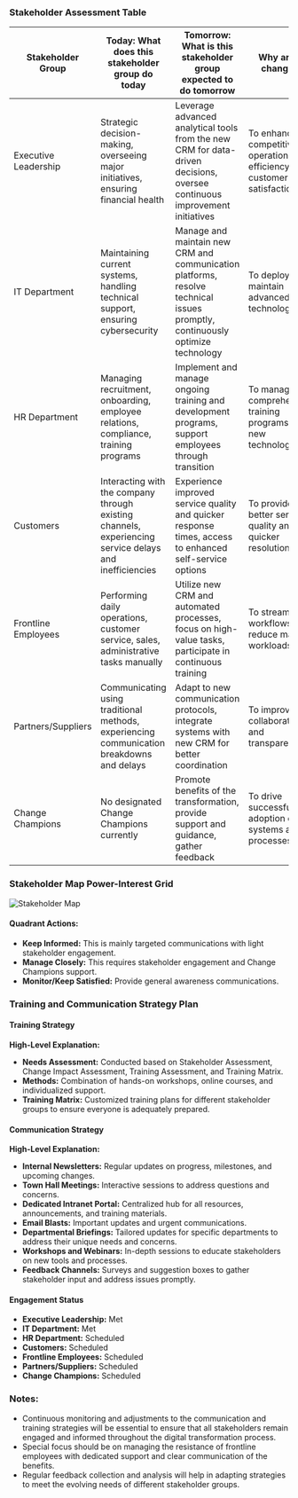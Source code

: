 ### Stakeholder Assessment Table

| Stakeholder Group    | Today: What does this stakeholder group do today | Tomorrow: What is this stakeholder group expected to do tomorrow | Why are we changing? | Why are we changing now? | What is changing? | What is not changing? | What are the benefits of changing? | What are the risks if we don’t change? | Stakeholder Group size | How big is the overall change? | Knowledge needs | Possible areas of resistance | Training required | Impact | Power | Interest | Treatment | Treatment Action | Strategy | Engagement | Notes |
|----------------------|---------------------------------------------------|------------------------------------------------------|----------------------|------------------------|------------------|----------------------|----------------------------------|------------------------------------------|------------------------|-------------------------------|------------------|--------------------------|------------------|---------|--------|---------|-----------|------------------|-------------|------------|-------|
| Executive Leadership | Strategic decision-making, overseeing major initiatives, ensuring financial health | Leverage advanced analytical tools from the new CRM for data-driven decisions, oversee continuous improvement initiatives | To enhance competitiveness, operational efficiency, and customer satisfaction | Accelerating technological advancements and shifting consumer expectations | Access to enhanced analytical tools | Core values, mission, business model | Quicker, more informed decisions, better business outcomes | Uninformed strategic decisions, decreased market share | Small | Medium | Understanding new system capabilities | Concerns over initial costs and disruptions | Yes | Medium | High | High | Partner | Regular briefings, strategy meetings | Continuous alignment and updates | Met | Focused on strategic alignment and benefits |
| IT Department | Maintaining current systems, handling technical support, ensuring cybersecurity | Manage and maintain new CRM and communication platforms, resolve technical issues promptly, continuously optimize technology | To deploy and maintain advanced technologies | Current systems and processes are not sufficient to maintain competitive position | New CRM system, upgraded communication platforms | Fundamental IT infrastructure | Career growth, skill enhancement, working with cutting-edge technologies | Missed opportunities for growth, operational inefficiencies | Medium | High | Training on new systems and technologies | Increased workload during implementation | Yes | High | Medium | Medium | Involve | Comprehensive technical training, support structures | Clear communication, regular updates | Met | Focused on smooth technical transition |
| HR Department | Managing recruitment, onboarding, employee relations, compliance, training programs | Implement and manage ongoing training and development programs, support employees through transition | To manage comprehensive training programs for new technologies | Need for improved employee adaptation to new systems | Managing comprehensive employee training program | Company culture, existing employee relations | Gaining experience in managing large-scale transformations, fostering continuous learning | Increased challenges in managing employee dissatisfaction | Medium | Medium | Training on managing large-scale training and change management projects | Resistance from employees, added responsibilities | Yes | Medium | Medium | Medium | Involve | Tailored training sessions, feedback mechanisms | Regular updates, support structures | Scheduled | Focus on managing resistance and training |
| Customers | Interacting with the company through existing channels, experiencing service delays and inefficiencies | Experience improved service quality and quicker response times, access to enhanced self-service options | To provide better service quality and quicker resolutions | Consumer expectations are evolving, need to maintain customer satisfaction | Improved service quality, quicker resolutions | Commitment to exceptional service | Improved user experience, higher satisfaction and loyalty | Persistent dissatisfaction with service quality | Large | Medium | Clear communication about changes | Resistance to new interfaces and procedures | No | Medium | Medium | High | Consult | Customer newsletters, support webinars | Regular updates, easy access to support | Met | Focus on improved service quality |
| Frontline Employees | Performing daily operations, customer service, sales, administrative tasks manually | Utilize new CRM and automated processes, focus on high-value tasks, participate in continuous training | To streamline workflows and reduce manual workloads | Operational inefficiencies, outdated manual processes | More efficient workflows, user-friendly systems | Focus on professional development | Reduced manual workloads, increased productivity and job satisfaction | Frustration with inefficient workflows, fear of job displacement | Large | High | Comprehensive training on new systems and processes | Adjustment period, learning curve | Yes | High | Low | Low | Inform | Interactive training sessions, feedback forums | Continuous support, clear communication | Scheduled | Focus on continuous support and productivity |
| Partners/Suppliers | Communicating using traditional methods, experiencing communication breakdowns and delays | Adapt to new communication protocols, integrate systems with new CRM for better coordination | To improve collaboration and transparency | Need to streamline procurement and communication processes | Upgraded internal communication platforms | Existing partnerships and vendor relationships | Stronger business relationships, faster response times | Continued inefficiencies and communication breakdowns | Medium | Low | Training on new communication protocols and integration processes | Slight resistance to adapting to new protocols | No | Low | Medium | High | Consult | Email blasts, supplier webinars | Clear and transparent communication | Scheduled | Focus on improved collaboration |
| Change Champions | No designated Change Champions currently | Promote benefits of the transformation, provide support and guidance, gather feedback | To drive successful adoption of new systems and processes | Current informal advocacy is not sufficient for large-scale change | Introduction of Change Champions roles | Existing leadership and influencer roles | Recognition, leadership opportunities, hands-on support | Challenges in balancing roles, maintaining motivation | Small | Medium | Training on advocacy, support, and troubleshooting | Balancing regular roles with new responsibilities | Yes | Medium | Low | High | Consult | Regular meetings with change management team, internal social platforms | Recognition programs, continuous support | Scheduled | Focus on advocacy and support |

### Stakeholder Map Power-Interest Grid

![Stakeholder Map](https://via.placeholder.com/600x400)

#### Quadrant Actions:
- **Keep Informed:** This is mainly targeted communications with light stakeholder engagement.
- **Manage Closely:** This requires stakeholder engagement and Change Champions support.
- **Monitor/Keep Satisfied:** Provide general awareness communications.

### Training and Communication Strategy Plan

#### Training Strategy

**High-Level Explanation:**
- **Needs Assessment:** Conducted based on Stakeholder Assessment, Change Impact Assessment, Training Assessment, and Training Matrix.
- **Methods:** Combination of hands-on workshops, online courses, and individualized support.
- **Training Matrix:** Customized training plans for different stakeholder groups to ensure everyone is adequately prepared.

#### Communication Strategy

**High-Level Explanation:**
- **Internal Newsletters:** Regular updates on progress, milestones, and upcoming changes.
- **Town Hall Meetings:** Interactive sessions to address questions and concerns.
- **Dedicated Intranet Portal:** Centralized hub for all resources, announcements, and training materials.
- **Email Blasts:** Important updates and urgent communications.
- **Departmental Briefings:** Tailored updates for specific departments to address their unique needs and concerns.
- **Workshops and Webinars:** In-depth sessions to educate stakeholders on new tools and processes.
- **Feedback Channels:** Surveys and suggestion boxes to gather stakeholder input and address issues promptly.

#### Engagement Status
- **Executive Leadership:** Met
- **IT Department:** Met
- **HR Department:** Scheduled
- **Customers:** Scheduled
- **Frontline Employees:** Scheduled
- **Partners/Suppliers:** Scheduled
- **Change Champions:** Scheduled

### Notes:
- Continuous monitoring and adjustments to the communication and training strategies will be essential to ensure that all stakeholders remain engaged and informed throughout the digital transformation process.
- Special focus should be on managing the resistance of frontline employees with dedicated support and clear communication of the benefits.
- Regular feedback collection and analysis will help in adapting strategies to meet the evolving needs of different stakeholder groups.